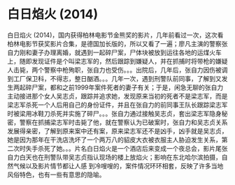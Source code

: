 # 白日焰火 (2014)

白日焰火 (2014)，国内获得柏林电影节金熊奖的影片，几年前看过一次，这次看柏林电影节获奖影片合集，是德国加长版的，所以又看了一遍；廖凡主演的警察张自力刚和妻子办理离婚，就遇到一起碎尸案，尸体块被放到运往各地的运煤火车上，随即发现证件是个叫梁志军的，然后跟踪到嫌疑人，并在抓捕时将带枪的嫌疑人击毙，两个警察中枪殉职，张自力也受伤。。。出院后，几年后，张自力因伤被调到工厂保卫科，不得志，整日酗酒。。。几年一次，遇到刑警队前同事，了解到又发生两起碎尸案，都和之前1999年案件死者的妻子有关；于是，闲急无聊的张自力主动接进那个女人吴志贞，跟踪并追求她，发现原来当初的死者不是梁志军，而是梁志军杀死一个人后用自己的身份证件，并且在张自力的前同事王队长跟踪梁志军时被梁用冰鞋刀杀死并实施了碎尸。。。张自力通过接触吴志贞，套出梁志军隐身秘密，警察在抓捕梁志军时击毙了他，就在警察认为已破案时，张自力和吴志贞关系发展得亲密，了解到原来案中还有案，原来梁志军还不是凶手，凶手就是吴志贞，她是因为那年在干洗店洗坏了一个两万八的貂皮大衣被衣服主人胁迫发生关系，第二次时失手杀死了她。。。片名白日焰火是一个酒店后来变成一个夜总会，影片尾张自力白天也在刑警队带吴志贞指认现场的楼上放焰火；影响在东北哈尔滨拍摄，自然气候以及影片情节都让人感 到冷嗖嗖的，案件情况环环相套，反映了许多当地风俗特色，也有一些有意思的隐喻。